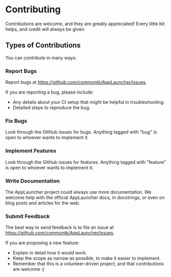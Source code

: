 Contributing
============

Contributions are welcome, and they are greatly appreciated! Every
little bit helps, and credit will always be given.

Types of Contributions
----------------------

You can contribute in many ways:

### Report Bugs

Report bugs at https://github.com/commontk/AppLauncher/issues.

If you are reporting a bug, please include:

* Any details about your CI setup that might be helpful in troubleshooting.
* Detailed steps to reproduce the bug.

### Fix Bugs

Look through the GitHub issues for bugs. Anything tagged with "bug"
is open to whoever wants to implement it.

### Implement Features

Look through the GitHub issues for features. Anything tagged with "feature"
is open to whoever wants to implement it.

### Write Documentation

The AppLauncher project could always use more documentation. We welcome help
with the official AppLauncher docs, in docstrings, or even on blog posts and
articles for the web.

### Submit Feedback

The best way to send feedback is to file an issue at
https://github.com/commontk/AppLauncher/issues.

If you are proposing a new feature:

* Explain in detail how it would work.
* Keep the scope as narrow as possible, to make it easier to implement.
* Remember that this is a volunteer-driven project, and that contributions
  are welcome :)
